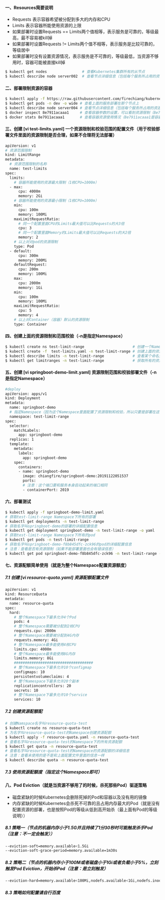 #### 一、Resources简要说明
 - Requests 表示容器希望被分配到多大的内存和CPU
 - Limits 表示容器所能使用资源的上限
 - 如果部署时设置Requests == Limits两个值相等，表示服务是可靠的，等级最高，最不容易被kill掉
 - 如果部署时设置Requests != Limits两个值不相等，表示服务是比较可靠的，等级居中
 - 如果部署时没有设置资源情况，表示服务是不可靠的，等级最低，当资源不够用时，容器可能被直接kill掉
```bash
$ kubectl get nodes                # 查看Kubernetes集群所有的从节点
$ kubectl describe node server002  # 查看节点详细信息（包括每个服务所占用的资源情况，server002是节点的名称）
```
 
#### 二、部署限制资源的容器
```bash
$ kubectl apply -f https://raw.githubusercontent.com/firechiang/kubernetes-study/master/yamls/springboot-demo-dev.yaml
$ kubectl get pods -n dev -o wide # 查看上面的服务部署在那个节点上
$ kubectl describe node server004 # 查看节点详细信息（包括每个服务所占用的资源情况，server002是节点的名称）
$ docker inspect 8e7911acaaa1     # 查看容器参数的设置，可以看到资源限制（8e7911acaaa1是容器运行的ID）
$ docker stats 8e7911acaaa1       # 查看容器资源使用情况（8e7911acaaa1是容器运行的ID）
```

#### 三、创建 [vi test-limits.yaml] 一个资源限制和校验范围的配置文件（用于校验部署文件里面的资源限制是否合理，如果不合理将无法部署）
```bash
apiVersion: v1
# 资源范围限制
kind: LimitRange
metadata:
  # 资源范围限制的名称
  name: test-limits
spec:
  limits:
    # 容器所能使用的资源最大限制（1核CPU=1000m）  
  - max:
      cpu: 4000m
      memory: 2Gi
    # 容器所能使用的资源最小限制（1核CPU=1000m）    
    min:
      cpu: 100m
      memory: 100Mi
    maxLimitRequestRatio:
      # 同一个配置里面CPU的Limits最大值可以比Requests的大3倍
      cpu: 3
      # 同一个配置里面Memory的Limits最大值可以比Requests的大2倍
      memory: 2
    # 以上对对pod的资源限制
    type: Pod
  - default:
      cpu: 300m
      memory: 200Mi
    defaultRequest:
      cpu: 200m
      memory: 100Mi
    max:
      cpu: 2000m
      memory: 1Gi
    min:
      cpu: 100m
      memory: 100Mi
    maxLimitRequestRatio:
      cpu: 5
      memory: 4
    # 以上对Container（容器）默认的资源限制
    type: Container
```

#### 四、创建上面的资源限制和范围校验（-n是指定Namespace）
```bash
$ kubectl create ns test-limit-range                      # 创建一个Namespace名字叫test-limit-range
$ kubectl create -f  test-limits.yaml -n test-limit-range # 创建上面的资源限制和范围校验
$ kubectl describe limits -n test-limit-range             # 查看某个命名空间下的所有资源限制（看看是不是和我们上面配置文件里面的一样）
$ kubectl get limitranges -n test-limit-range             # 获取所有的资源限制和范围校验（看看有没有我们上面创建的那个）
```

#### 五、创建 [vi springboot-demo-limit.yaml] 资源限制范围和校验部署文件（-n是指定Namespace）
```bash
#deploy
apiVersion: apps/v1
kind: Deployment
metadata:
  name: springboot-demo
  # 指定Namespace（因为这个Namespace里面配置了资源限制和校验，所以只要是部署在这个Namespace下服务，就会校验和配置资源限制）
  namespace: test-limit-range
spec:
  selector:
    matchLabels:
      app: springboot-demo
  replicas: 1
  template:
    metadata:
      labels:
        app: springboot-demo
    spec:
      containers:
      - name: springboot-demo
        image: chiangfire/springboot-demo:20191122051537
        ports:
        # 注意：这个端口要和服务本身启动起来的端口相同
        - containerPort: 2019
```
#### 六、部署测试
```bash
$ kubectl apply -f springboot-demo-limit.yaml
# 获取test-limit-range Namespace下所有的部署
$ kubectl get deployments -n test-limit-range
# 获取名字叫springboot-demo的部署的详细配置信息
$ kubectl get deployment springboot-demo -n test-limit-range -o yaml
# 获取test-limit-range Namespace下所有的pod
$ kubectl get pods -n test-limit-range
# 获取名字叫springboot-demo-f8b845dfc-zck96的pod的详细配置信息
# 注意：查看是否有资源限制（如果不能部署里面也会有错误信息）
$ kubectl get pod springboot-demo-f8b845dfc-zck96 -n test-limit-range -o yaml
```

#### 七、资源配额简单使用（就是为整个Namespace配置资源额度）
##### 7.1 创建 [vi resource-quota.yaml] 资源配额配置文件
```bash
apiVersion: v1
kind: ResourceQuota
metadata:
  name: resource-quota
spec:
  hard:
    # 整个Namespace下最多允许4个Pod
    pods: 4
    # 整个Namespace需要被分配到2核CPU
    requests.cpu: 2000m
    # 整个Namespace需要被分配到4G内存
    requests.memory: 4Gi
    # 整个Namespace最多能使用4核CPU
    limits.cpu: 4000m
    # 整个Namespace最多能使用8G内存
    limits.memory: 8Gi
    ####################################
    # 整个Namespace下最多允许10个configmap
    configmaps: 10
    persistentvolumeclaims: 4
    # 整个Namespace下最多允许20个副本
    replicationcontrollers: 20
    secrets: 10
    # 整个Namespace下最多允许10个service
    services: 10
```

##### 7.2 创建资源配额配
```bash
# 创建Namspace名字叫resource-quota-test
$ kubectl create ns resource-quota-test 
# 为名字叫resource-quota-test的Namespace创建资源配额
$ kubectl apply -f resource-quota.yaml -n resource-quota-test
# 查看名字叫resource-quota-test的Namespace下的所有资源配额
$ kubectl get quota -n resource-quota-test
# 查看名字叫resource-quota-test的Namespace的资源配额的详细信息
# 注意：查看未使用的是不是和上面配置文件里面的信息一样
$ kubectl describe quota -n resource-quota-test
```
##### 7.3 使用资源配额度（指定这个Namespace即可）

#### 八、Pod Eviction（就是当资源不够用了的时候，杀死那些Pod）驱逐策略
 - 磁盘紧缺的时候Kubernetes会删除死掉的Pod和容器以及没有用的镜像
 - 内存紧缺的时候Kubernetes会杀死不可靠的且占用内存最大的Pod（就是没有配置资源的部署，也是按照Pod的等级从低到高开始杀（最上面有Pod的等级说明））
##### 8.1 策略一（节点的机器内存小于1.5G并且持续了1分30秒时可能触发杀手Pod（注意：不一定会触发））
```bash
--eviction-soft=memory.available<1.5Gi
--eviction-soft-grace-period=memory.available=1m30s
```
##### 8.2 策略二（节点的机器内存小于100M或者磁盘小于1Gi或者负载小于5%，立刻触发Pod Eviction，开始杀Pod（注意：是立刻触发）
```bash
--eviction-hard=memory.available<100Mi,nodefs.available<1Gi,nodefs.inodesFree<5%
```
##### 8.3 策略如何配置请自行百度